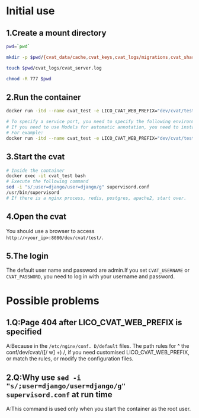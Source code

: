 # Initial use
## 1.Create a mount directory
```bash
pwd=`pwd`

mkdir -p $pwd/{cvat_data/cache,cvat_keys,cvat_logs/migrations,cvat_share,cvat_postgresql_db,cvat_postgresql_run,cvat_nginx_log,cvat_nginx_run,cvat_nginx_conf,cvat_redis_run,cvat_redis_conf,cvat_ssh,cvat_tmp/supervisord,cvat_tmp/cvat-server,cvat_ui}

touch $pwd/cvat_logs/cvat_server.log

chmod -R 777 $pwd
```
## 2.Run the container
```bash
docker run -itd --name cvat_test -e LICO_CVAT_WEB_PREFIX="dev/cvat/test" -e CVAT_USERNAME="admin" -e CVAT_PASSWORD="admin" -p 8080:8000 -v $pwd/cvat_data:/home/django/data -v $pwd/cvat_keys:/home/django/keys -v $pwd/cvat_logs:/home/django/logs -v $pwd/cvat_share:/home/django/share -v $pwd/cvat_postgresql_db:/var/postgresql-data/ -v $pwd/cvat_postgresql_run:/var/run/postgresql/ -v $pwd/cvat_nginx_log:/var/log/nginx -v $pwd/cvat_nginx_run:/var/lib/nginx/ -v $pwd/cvat_nginx_conf:/etc/nginx/conf.d -v $pwd/cvat_redis_run:/var/lib/redis -v $pwd/cvat_redis_conf:/etc/redis -v $pwd/cvat_ssh:/home/django/.ssh -v $pwd/cvat_tmp:/tmp -v $pwd/cvat_ui:/usr/share/nginx/html wuye88/cvat:1.7

# To specify a service port, you need to specify the following environment variables:CVAT_NGINX_PORT,CVAT_REDIS_PORT,CVAT_POSTGRES_PORT,CVAT_SERVER_PORT,CVAT_NUCLIO_HOST
# If you need to use Models for automatic annotation, you need to install the CVAT official document to deploy Nuclio service. And specify the CVAT_NUCLIO_HOST environment variable when running the current container.
# For example:
docker run -itd --name cvat_test -e LICO_CVAT_WEB_PREFIX="dev/cvat/test" -e CVAT_NGINX_PORT="8000" -e CVAT_REDIS_PORT="6379" -e CVAT_POSTGRES_PORT="5432" -e CVAT_SERVER_PORT="8080" -e CVAT_NUCLIO_HOST="192.168.24.38" -p 8080:8000 -v $pwd/cvat_data:/home/django/data -v $pwd/cvat_keys:/home/django/keys -v $pwd/cvat_logs:/home/django/logs -v $pwd/cvat_share:/home/django/share -v $pwd/cvat_postgresql_db:/var/postgresql-data/ -v $pwd/cvat_postgresql_run:/var/run/postgresql/ -v $pwd/cvat_nginx_log:/var/log/nginx -v $pwd/cvat_nginx_run:/var/lib/nginx/ -v $pwd/cvat_nginx_conf:/etc/nginx/conf.d -v $pwd/cvat_redis_run:/var/lib/redis -v $pwd/cvat_redis_conf:/etc/redis -v $pwd/cvat_ssh:/home/django/.ssh -v $pwd/cvat_tmp:/tmp -v $pwd/cvat_ui:/usr/share/nginx/html wuye88/cvat:1.7
```
## 3.Start the cvat
```bash
# Inside the container
docker exec -it cvat_test bash
# Execute the following command
sed -i "s/;user=django/user=django/g" supervisord.conf
/usr/bin/supervisord
# If there is a nginx process, redis, postgres, apache2, start over.
```
## 4.Open the cvat
You should use a browser to access `http://<your_ip>:8080/dev/cvat/test/`.
## 5.The login
The default user name and password are admin.If you set `CVAT_USERNAME` or `CVAT_PASSWORD`, you need to log in with your username and password.

# Possible problems
## 1.Q:Page 404 after LICO_CVAT_WEB_PREFIX is specified
A:Because in the `/etc/nginx/conf. D/default` files. The path rules for ^ the conf/dev/cvat/([/ w] +) /, if you need customised LICO_CVAT_WEB_PREFIX, or match the rules, or modify the configuration files.
## 2.Q:Why use `sed -i "s/;user=django/user=django/g" supervisord.conf` at run time
A:This command is used only when you start the container as the root user.
